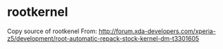 # rootkernel
Copy source of rootkenel
From: http://forum.xda-developers.com/xperia-z5/development/root-automatic-repack-stock-kernel-dm-t3301605
